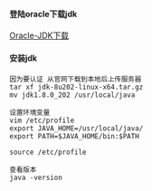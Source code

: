 #### 登陆oracle下载jdk
[Oracle-JDK下载](https://www.oracle.com/java/technologies/javase/javase8-archive-downloads.html#license-lightbox)

####  安装jdk
``` shell
因为要认证 从官网下载到本地后上传服务器
tar xf jdk-8u202-linux-x64.tar.gz
mv jdk1.8.0_202 /usr/local/java

设置环境变量
vim /etc/profile
export JAVA_HOME=/usr/local/java/
export PATH=$JAVA_HOME/bin:$PATH

source /etc/profile

查看版本
java -version
```
